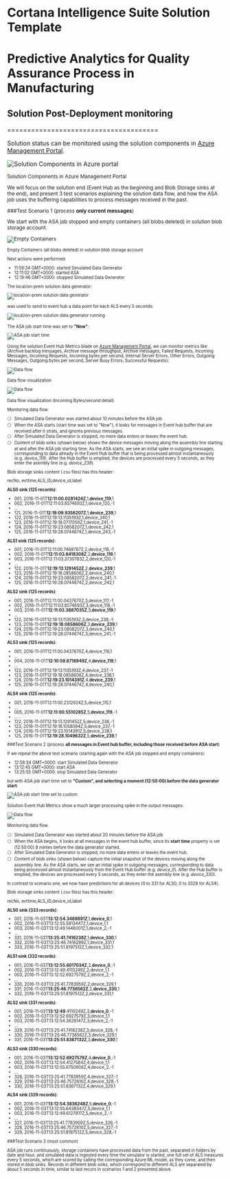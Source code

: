 # Cortana Intelligence Suite Solution Template
# Predictive Analytics for Quality Assurance Process in Manufacturing


## Solution Post-Deployment monitoring
======================================

Solution status can be monitored using the solution components in [Azure Management Portal](https://ms.portal.azure.com). 

![Solution Components in Azure portal](https://cloud.githubusercontent.com/assets/16708375/19970093/e0a6a49a-a1d2-11e6-8f29-d5974d92480c.png)

 <sub>
 Solution Components in Azure Management Portal
 </sup>


We will focus on the solution end (Event Hub as the beginning and Blob Storage sinks at the end), and present 3 test scenarios explaining the solution data flow, and how the ASA job uses the buffering capabilities to process messages received in the past.

###Test Scenario 1 (process **only current messages**)

We start with the ASA job stopped and empty containers (all blobs deleted) in solution blob storage account.

![Empty Containers](https://cloud.githubusercontent.com/assets/16708375/19970112/f324153a-a1d2-11e6-8437-c79a12ceaa42.png)

 <sub>
 Empty Containers (all blobs deleted) in solution blob storage account
 </sup>
 
 
Next actions were performed:
-   11:59:34 GMT+0000: started Simulated Data Generator
-   12:11:02 GMT+0000: started ASA
-   12:19:46 GMT+0000: stopped Simulated Data Generator

The local/on-prem solution data generator:

![local/on-prem solution data generator](https://cloud.githubusercontent.com/assets/16708375/19970423/d5464b2c-a1d3-11e6-96cc-c7e63a7d022d.png)


was used to send to event hub a data point for each ALS every 5 seconds:

![local/on-prem solution data generator running](https://cloud.githubusercontent.com/assets/16708375/19970574/469e1282-a1d4-11e6-9b12-ef5327c01335.png)


The ASA job start time was set to **"Now"**:

![ASA job start time](https://cloud.githubusercontent.com/assets/16708375/19970440/e0162b4e-a1d3-11e6-89d0-76dc1dc68e25.png)


Using the solution Event Hub Metrics blade on [Azure Management Portal](https://ms.portal.azure.com), we can monitor metrics like (Archive backlog messages, Archive message throughput, Archive messages, Failed Requests, Incoming Messages, Incoming Requests, Incoming bytes per second, Internal Server Errors, Other Errors, Outgoing Messages, Outgoing bytes per second, Server Busy Errors, Successful Requests):

![Data flow](https://cloud.githubusercontent.com/assets/16708375/19895489/e31c0f16-a048-11e6-830d-b579a1e1168d.png)

Data flow visualization


![Data flow](https://cloud.githubusercontent.com/assets/16708375/19895542/1160112e-a049-11e6-84e2-063a508969ae.png)

Data flow visualization (Incoming Bytes/second detail)

Monitoring data flow.
- [ ] Simulated Data Generator was started about 10 minutes before the ASA job 
- [ ] When the ASA starts (start time was set to "Now"), it looks for messages in Event hub buffer that are received after it strats, and ignores previous messages. 
- [ ] After Simulated Data Generator is stopped, no more data enters or leaves the event hub.
- [ ] Content of blob sinks (shown below) shows the device messages moving along the assembly line starting at and after the ASA job starting time. As the ASA starts, we see an initial spike in outgoing messages, corresponding to data already in the Event Hub buffer that is being processed almost instantaneously (e.g. *device_119*). After the Hub buffer is emptied, the devices are processed every 5 seconds, as they enter the asembly line (e.g. *device_239*).

Blob storage sinks content (.csv files) has this header:

   recNo, evttime,ALS_ID,device_id,label
  
  
  __ALS0 sink (125 records)__:
  * 001, 2016-11-01T**12:11:00.0281424Z**,1,**device_119**,1
  * 002, 2016-11-01T12:11:03.8574693Z,1,device_120,-1
  * ...
  * 121, 2016-11-01T**12:19:09.9356207Z**,1,**device_239**,1
  * 122, 2016-11-01T12:19:13.1135193Z,1,device_240,1
  * 123, 2016-11-01T12:19:18.0717059Z,1,device_241,-1
  * 124, 2016-11-01T12:19:23.0858207Z,1,device_242,1
  * 125, 2016-11-01T12:19:28.0744674Z,1,device_243,-1
  
  
  __ALS1 sink (125 records)__:
  * 001, 2016-11-01T12:11:00.7468767Z,2,device_118,-1
  * 002, 2016-11-01T**12:11:03.8418308Z**,2,**device_119**,1
  * 003, 2016-11-01T12:11:03.3730783Z,2,device_120,-1
  * ...
  * 122, 2016-11-01T**12:19:13.1291452Z**,2,**device_239**,1
  * 123, 2016-11-01T12:19:18.0858606Z,2,device_240,1
  * 124, 2016-11-01T12:19:23.0858207Z,2,device_241,-1
  * 125, 2016-11-01T12:19:28.0744674Z,2,device_242,1
  
  
  __ALS2 sink (125 records)__:
  * 001, 2016-11-01T12:11:00.0437670Z,3,device_117,-1
  * 002, 2016-11-01T12:11:03.8574693Z,3,device_118,-1
  * 003, 2016-11-01T**12:11:03.3887035Z**,3,**device_119**,1
  * ...
  * 122, 2016-11-01T12:19:13.1135193Z,3,device_238,-1
  * 123, 2016-11-01T**12:19:18.0858606Z**,3,**device_239**,1
  * 124, 2016-11-01T12:19:23.0858207Z,3,device_240,1
  * 125, 2016-11-01T12:19:28.0744674Z,3,device_241,-1
  
  
  __ALS3 sink (125 records)__:
  * 001, 2016-11-01T12:11:00.0437670Z,4,device_116,1
  * ...
  * 004, 2016-11-01T**12:10:59.8718949Z**,4,**device_119**,1
  * ...
  * 122, 2016-11-01T12:19:13.1135193Z,4,device_237,-1
  * 123, 2016-11-01T12:19:18.0858606Z,4,device_238,1
  * 124, 2016-11-01T**12:19:23.1014391Z**,4,**device_239**,1
  * 125, 2016-11-01T12:19:28.0744674Z,4,device_240,1
  
  
  __ALS4 sink (125 records)__:
  * 001, 2016-11-01T12:11:00.2312624Z,5,device_115,1
  * ...
  * 005, 2016-11-01T**12:11:00.5510285Z**,5,**device_119**,-1
  * ...
  * 122, 2016-11-01T12:19:13.1291452Z,5,device_236,-1
  * 123, 2016-11-01T12:19:18.1058094Z,5,device_237,-1
  * 124, 2016-11-01T12:19:23.1014391Z,5,device_238,1
  * 125, 2016-11-01T**12:19:28.1049632Z**,5,**device_239**,1
  
###Test Scenario 2 (process **all messages in Event hub buffer, including those received before ASA start**)  

If we repeat the above test scenario (starting again with the ASA job stopped and empty containers):
-   12:58:34 GMT+0000: start Simulated Data Generator
-   13:12:45 GMT+0000: start ASA
-   13:25:55 GMT+0000: stop Simulated Data Generator

but with ASA job start time set to **"Custom", and selecting a moment (12:50:00) before the data generator start**:

![ASA job start time set to custom](https://cloud.githubusercontent.com/assets/16708375/19971709/bbf8f4ea-a1d7-11e6-99d2-5e5f855e840c.png)

Solution Event Hub Metrics show a much larger processing spike in the output messages:

![Data flow](https://cloud.githubusercontent.com/assets/16708375/19974173/79172086-a1df-11e6-927c-a8fe701e82a4.png)

Monitoring data flow.
- [ ] Simulated Data Generator was started about 20 minutes before the ASA job 
- [ ] When the ASA begins, it looks at all messages in the event hub buffer, since its **start time** property is set (12:50:00) 8 mintes before the data generator started. 
- [ ] After Simulated Data Generator is stopped, no more data enters or leaves the event hub.
- [ ] Content of blob sinks (shown below) capture the initial snapshot of the devices moving along the assembly line. As the ASA starts, we see an initial spike in outgoing messages, corresponding to data being processed almost instantaneously from the Event Hub buffer (e.g. *device_0*). After the Hub buffer is emptied, the devices are processed every 5 seconds, as they enter the asembly line (e.g. *device_330*). 

In contrast to scenario one, we now have predictions for all devices (0 to 331 for ALS0, 0 to 3328 for ALS4). 

Blob storage sinks content (.csv files) has this header:

   recNo, evttime,ALS_ID,device_id,label
  
  
  __ALS0 sink (333 records)__:
  * 001, 2016-11-03T**13:12:54.3469891Z**,1,**device_0**,1
  * 002, 2016-11-03T13:12:55.5813447Z,1,device_1,1
  * 003, 2016-11-03T13:12:49.1446001Z,1,device_2,-1
  * ... 
  * 331, 2016-11-03T**13:25:41.7416238Z**,1,**device_330**,1
  * 332, 2016-11-03T13:25:46.7416299Z,1,device_331,1  
  * 333, 2016-11-03T13:25:51.8197512Z,1,device_332,1
  
  
  
  __ALS1 sink (332 records)__:
  * 001, 2016-11-03T**13:12:55.6017034Z**,2,**device_0**,-1
  * 002, 2016-11-03T13:12:49.4110249Z,2,device_1,1
  * 003, 2016-11-03T13:12:52.6927579Z,2,device_2,-1
  * ... 
  * 330, 2016-11-03T13:25:41.7783959Z,2,device_329,1
  * 331, 2016-11-03T**13:25:46.7736562Z**,2,**device_330**,1
  * 332, 2016-11-03T13:25:51.8197512Z,2,device_331,1
  
  
  
  __ALS2 sink (331 records)__:
  * 001, 2016-11-03T**13:12:49**.4110249Z,3,**device_0**,-1
  * 002, 2016-11-03T13:12:52.6927579Z,3,device_1,1
  * 003, 2016-11-03T13:12:54.3626147Z,3,device_2,-1
  * ... 
  * 329, 2016-11-03T13:25:41.7416238Z,3,device_328,-1
  * 330, 2016-11-03T13:25:46.7736562Z,3,device_329,1
  * 331, 2016-11-03T**13:25:51.8367132Z**,3,**device_330**,1
  
  
  
  __ALS3 sink (330 records)__:
  * 001, 2016-11-03T**13:12:52.6927579Z**,4,**device_0**,-1
  * 002, 2016-11-03T13:12:54.4127584Z,4,device_1,1
  * 003, 2016-11-03T13:12:55.6750906Z,4,device_2,-1
  * ... 
  * 328, 2016-11-03T13:25:41.7783959Z,4,device_327,-1
  * 329, 2016-11-03T13:25:46.7572610Z,4,device_328,-1
  * 330, 2016-11-03T13:25:51.8367132Z,4,device_329,1
  
  
  
  
  __ALS4 sink (329 records)__:
  * 001, 2016-11-03T**13:12:54.3836248Z**,5,**device_0**,-1
  * 002, 2016-11-03T13:12:55.6438347Z,5,device_1,1
  * 003, 2016-11-03T13:12:49.6127917Z,5,device_2,-1
  * ... 
  * 327, 2016-11-03T13:25:41.7783959Z,5,device_326,-1
  * 328, 2016-11-03T13:25:46.7572610Z,5,device_327,-1
  * 329, 2016-11-03T13:25:51.8197512Z,5,device_328,-1
  
  

###Test Scenario 3 (most common)

ASA job runs continuously, storage containers have processed data from the past, separated in folders by date and hour, and simulated data is ingested  every time the simulator is started, one full set of ALS measures every 5 seconds, which are scored by calling the corresponding Azure ML model, as they come, and then stored in blob sinks. Records in different blob sinks, which correspond to different ALS are separated by about 5 seconds in time, similar to last recors in scenarios 1 and 2 presented above. 
  
   
  